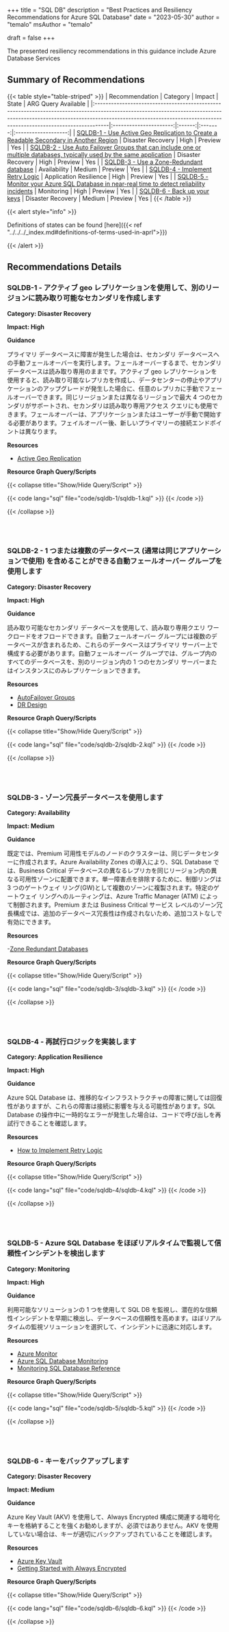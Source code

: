+++
title = "SQL DB"
description = "Best Practices and Resiliency Recommendations for Azure SQL Database"
date = "2023-05-30"
author = "temalo"
msAuthor = "temalo"

draft = false
+++

The presented resiliency recommendations in this guidance include Azure Database Services

## Summary of Recommendations

{{< table style="table-striped" >}}
| Recommendation                                                                                                                                                                                                                                 |        Category        | Impact |  State  | ARG Query Available |
|:-----------------------------------------------------------------------------------------------------------------------------------------------------------------------------------------------------------------------------------------------|:----------------------:|:------:|:-------:|:-------------------:|
| [SQLDB-1 - Use Active Geo Replication to Create a Readable Secondary in Another Region](#sqldb-1---use-active-geo-replication-to-create-a-readable-secondary-in-another-region)                                                                |   Disaster Recovery    |  High  | Preview |         Yes         |
| [SQLDB-2 - Use Auto Failover Groups that can include one or multiple databases, typically used by the same application](#sqldb-2---use-auto-failover-groups-that-can-include-one-or-multiple-databases-typically-used-by-the-same-application) |   Disaster Recovery    |  High  | Preview |         Yes         |
| [SQLDB-3 - Use a Zone-Redundant database](#sqldb-3---use-a-zone-redundant-database)                                                                                                                                                            |      Availability      | Medium | Preview |         Yes         |
| [SQLDB-4 - Implement Retry Logic](#sqldb-4---implement-retry-logic)                                                                                                                                                                            | Application Resilience |  High  | Preview |         Yes         |
| [SQLDB-5 - Monitor your Azure SQL Database in near-real time to detect reliability incidents](#sqldb-5---monitor-your-azure-sql-database-in-near-real-time-to-detect-reliability-incidents)                                                    |       Monitoring       |  High  | Preview |         Yes         |
| [SQLDB-6 - Back up your keys](#sqldb-6---back-up-your-keys)                                                                                                                                                                                    |   Disaster Recovery    | Medium | Preview |         Yes         |
{{< /table >}}

{{< alert style="info" >}}

Definitions of states can be found [here]({{< ref "../../../_index.md#definitions-of-terms-used-in-aprl">}})

{{< /alert >}}

## Recommendations Details

### SQLDB-1 - アクティブ geo レプリケーションを使用して、別のリージョンに読み取り可能なセカンダリを作成します

**Category: Disaster Recovery**

**Impact: High**

**Guidance**

プライマリ データベースに障害が発生した場合は、セカンダリ データベースへの手動フェールオーバーを実行します。フェールオーバーするまで、セカンダリ データベースは読み取り専用のままです。アクティブ geo レプリケーションを使用すると、読み取り可能なレプリカを作成し、データセンターの停止やアプリケーションのアップグレードが発生した場合に、任意のレプリカに手動でフェールオーバーできます。同じリージョンまたは異なるリージョンで最大 4 つのセカンダリがサポートされ、セカンダリは読み取り専用アクセス クエリにも使用できます。フェールオーバーは、アプリケーションまたはユーザーが手動で開始する必要があります。フェイルオーバー後、新しいプライマリーの接続エンドポイントは異なります。

**Resources**

- [Active Geo Replication](https://learn.microsoft.com/ja-jp/azure/azure-sql/database/active-geo-replication-overview)

**Resource Graph Query/Scripts**

{{< collapse title="Show/Hide Query/Script" >}}

{{< code lang="sql" file="code/sqldb-1/sqldb-1.kql" >}} {{< /code >}}

{{< /collapse >}}

<br><br>

### SQLDB-2 - 1 つまたは複数のデータベース (通常は同じアプリケーションで使用) を含めることができる自動フェールオーバー グループを使用します

**Category: Disaster Recovery**

**Impact: High**

**Guidance**

読み取り可能なセカンダリ データベースを使用して、読み取り専用クエリ ワークロードをオフロードできます。自動フェールオーバー グループには複数のデータベースが含まれるため、これらのデータベースはプライマリ サーバー上で構成する必要があります。自動フェールオーバー グループでは、グループ内のすべてのデータベースを、別のリージョン内の 1 つのセカンダリ サーバーまたはインスタンスにのみレプリケーションできます。

**Resources**

- [AutoFailover Groups](https://learn.microsoft.com/ja-jp/azure/azure-sql/database/auto-failover-group-overview?tabs=azure-powershell)
- [DR Design](https://learn.microsoft.com/ja-jp/azure/azure-sql/database/designing-cloud-solutions-for-disaster-recovery)

**Resource Graph Query/Scripts**

{{< collapse title="Show/Hide Query/Script" >}}

{{< code lang="sql" file="code/sqldb-2/sqldb-2.kql" >}} {{< /code >}}

{{< /collapse >}}

<br><br>

### SQLDB-3 - ゾーン冗長データベースを使用します

**Category: Availability**

**Impact: Medium**

**Guidance**

既定では、Premium 可用性モデルのノードのクラスターは、同じデータセンターに作成されます。Azure Availability Zones の導入により、SQL Database では、Business Critical データベースの異なるレプリカを同じリージョン内の異なる可用性ゾーンに配置できます。単一障害点を排除するために、制御リングは 3 つのゲートウェイ リング(GW)として複数のゾーンに複製されます。特定のゲートウェイ リングへのルーティングは、Azure Traffic Manager (ATM) によって制御されます。Premium または Business Critical サービス レベルのゾーン冗長構成では、追加のデータベース冗長性は作成されないため、追加コストなしで有効にできます。

**Resources**

-[Zone Redundant Databases](https://learn.microsoft.com/ja-jp/azure/azure-sql/database/high-availability-sla)

**Resource Graph Query/Scripts**

{{< collapse title="Show/Hide Query/Script" >}}

{{< code lang="sql" file="code/sqldb-3/sqldb-3.kql" >}} {{< /code >}}

{{< /collapse >}}

<br><br>

### SQLDB-4 - 再試行ロジックを実装します

**Category: Application Resilience**

**Impact: High**

**Guidance**

Azure SQL Database は、推移的なインフラストラクチャの障害に関しては回復性がありますが、これらの障害は接続に影響を与える可能性があります。SQL Database の操作中に一時的なエラーが発生した場合は、コードで呼び出しを再試行できることを確認します。

**Resources**

- [How to Implement Retry Logic](https://learn.microsoft.com/ja-jp/azure/azure-sql/database/troubleshoot-common-connectivity-issues)

**Resource Graph Query/Scripts**

{{< collapse title="Show/Hide Query/Script" >}}

{{< code lang="sql" file="code/sqldb-4/sqldb-4.kql" >}} {{< /code >}}

{{< /collapse >}}

<br><br>

### SQLDB-5 - Azure SQL Database をほぼリアルタイムで監視して信頼性インシデントを検出します

**Category: Monitoring**

**Impact: High**

**Guidance**

利用可能なソリューションの 1 つを使用して SQL DB を監視し、潜在的な信頼性インシデントを早期に検出し、データベースの信頼性を高めます。ほぼリアルタイムの監視ソリューションを選択して、インシデントに迅速に対応します。

**Resources**

- [Azure Monitor](https://learn.microsoft.com/ja-jp/azure/azure-monitor/insights/azure-sql#analyze-data-and-create-alerts)
- [Azure SQL Database Monitoring](https://learn.microsoft.com/ja-jp/azure/azure-sql/database/monitoring-sql-database-azure-monitor)
- [Monitoring SQL Database Reference](https://learn.microsoft.com/ja-jp/azure/azure-sql/database/monitoring-sql-database-azure-monitor-reference)

**Resource Graph Query/Scripts**

{{< collapse title="Show/Hide Query/Script" >}}

{{< code lang="sql" file="code/sqldb-5/sqldb-5.kql" >}} {{< /code >}}

{{< /collapse >}}

<br><br>

### SQLDB-6 - キーをバックアップします

**Category: Disaster Recovery**

**Impact: Medium**

**Guidance**

Azure Key Vault (AKV) を使用して、Always Encrypted 構成に関連する暗号化キーを格納することを強くお勧めしますが、必須ではありません。AKV を使用していない場合は、キーが適切にバックアップされていることを確認します。

**Resources**

- [Azure Key Vault](https://learn.microsoft.com/ja-jp/azure/key-vault/general/overview)
- [Getting Started with Always Encrypted](https://learn.microsoft.com/ja-jp/azure/azure-sql/database/always-encrypted-landing?view=azuresql)

**Resource Graph Query/Scripts**

{{< collapse title="Show/Hide Query/Script" >}}

{{< code lang="sql" file="code/sqldb-6/sqldb-6.kql" >}} {{< /code >}}

{{< /collapse >}}

<br><br>
